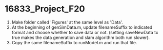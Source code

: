 # 16833_Project_F20

1. Make folder called 'Figures' at the same level as 'Data'.
2. At the beginning of genSimData.m, update filenameSuffix to indicated format and choose whether to save data or not. (setting saveNewData to true makes the data generation and slam algorithm both run slower).
3. Copy the same filenameSuffix to runModel.m and run that file.
